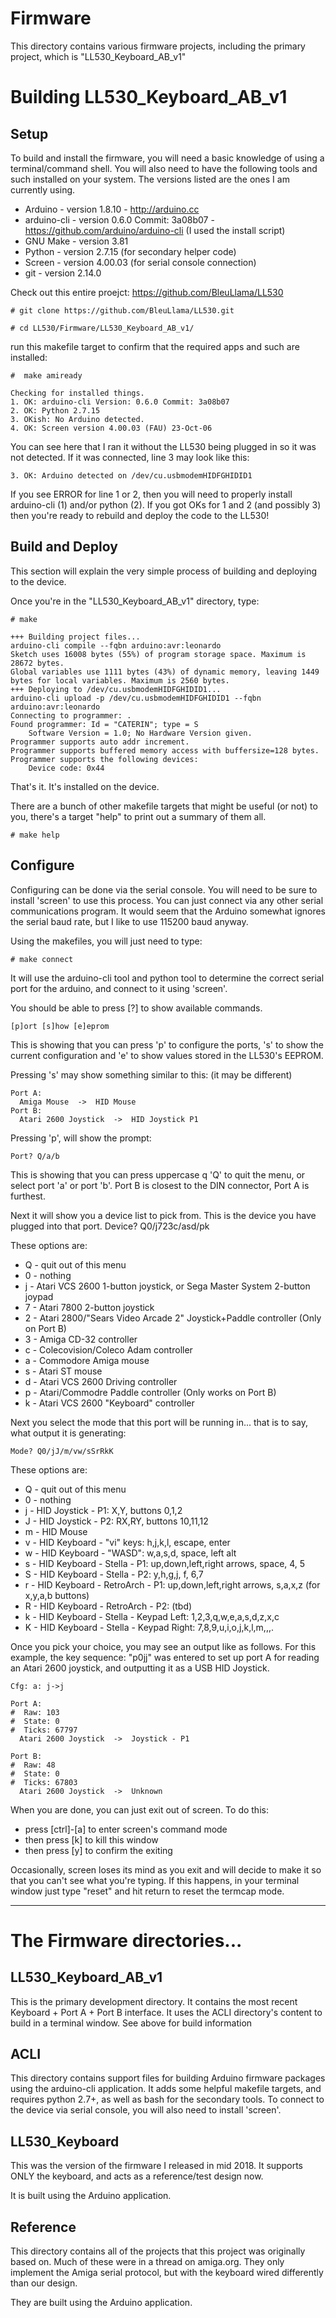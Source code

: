 # Firmware

This directory contains various firmware projects, including the primary 
project, which is "LL530_Keyboard_AB_v1"


# Building LL530_Keyboard_AB_v1

## Setup

To build and install the firmware, you will need a basic knowledge of using
a terminal/command shell.  You will also need to have the following tools
and such installed on your system.  The versions listed are the ones I am
currently using.

- Arduino - version 1.8.10 - http://arduino.cc
- arduino-cli - version 0.6.0 Commit: 3a08b07 - https://github.com/arduino/arduino-cli  (I used the install script)
- GNU Make - version 3.81
- Python - version 2.7.15 (for secondary helper code)
- Screen - version 4.00.03 (for serial console connection)
- git - version 2.14.0

Check out this entire proejct: https://github.com/BleuLlama/LL530

    # git clone https://github.com/BleuLlama/LL530.git

    # cd LL530/Firmware/LL530_Keyboard_AB_v1/

run this makefile target to confirm that the required apps and such are installed:

	#  make amiready

	Checking for installed things.
	1. OK: arduino-cli Version: 0.6.0 Commit: 3a08b07
	2. OK: Python 2.7.15
	3. OKish: No Arduino detected.
    4. OK: Screen version 4.00.03 (FAU) 23-Oct-06


You can see here that I ran it without the LL530 being plugged in so it was not detected.
If it was connected, line 3 may look like this:

	3. OK: Arduino detected on /dev/cu.usbmodemHIDFGHIDID1

If you see ERROR for line 1 or 2, then you will need to properly install arduino-cli (1) and/or
python (2).  If you got OKs for 1 and 2 (and possibly 3) then you're ready to rebuild and deploy
the code to the LL530!


## Build and Deploy

This section will explain the very simple process of building and deploying to the device.

Once you're in the "LL530_Keyboard_AB_v1" directory, type:

    # make

	+++ Building project files...
	arduino-cli compile --fqbn arduino:avr:leonardo
	Sketch uses 16008 bytes (55%) of program storage space. Maximum is 28672 bytes.
	Global variables use 1111 bytes (43%) of dynamic memory, leaving 1449 bytes for local variables. Maximum is 2560 bytes.
	+++ Deploying to /dev/cu.usbmodemHIDFGHIDID1...
	arduino-cli upload -p /dev/cu.usbmodemHIDFGHIDID1 --fqbn arduino:avr:leonardo 
	Connecting to programmer: .
	Found programmer: Id = "CATERIN"; type = S
	    Software Version = 1.0; No Hardware Version given.
	Programmer supports auto addr increment.
	Programmer supports buffered memory access with buffersize=128 bytes.
	Programmer supports the following devices:
	    Device code: 0x44

That's it.  It's installed on the device.

There are a bunch of other makefile targets that might be useful (or not) to you, 
there's a target "help" to print out a summary of them all.

	# make help

	

## Configure

Configuring can be done via the serial console.  You will need to be sure to install
'screen' to use this process. You can just connect via any other serial communications
program.  It would seem that the Arduino somewhat ignores the serial baud rate, but
I like to use 115200 baud anyway.

Using the makefiles, you will just need to type:

	# make connect

It will use the arduino-cli tool and python tool to determine the correct serial port
for the arduino, and connect to it using 'screen'.

You should be able to press [?] to show available commands.

	[p]ort [s]how [e]eprom

This is showing that you can press 'p' to configure the ports, 's' to show the current
configuration and 'e' to show values stored in the LL530's EEPROM.

Pressing 's' may show something similar to this: (it may be different)

	Port A:
	  Amiga Mouse  ->  HID Mouse
	Port B:
	  Atari 2600 Joystick  ->  HID Joystick P1


Pressing 'p', will show the prompt:

	Port? Q/a/b

This is showing that you can press uppercase q 'Q' to quit the menu, or select port 'a' or port 'b'. 
Port B is closest to the DIN connector, Port A is furthest.

Next it will show you a device list to pick from.  This is the device you have plugged into
that port.
	Device? Q0/j723c/asd/pk

These options are:

- Q - quit out of this menu
- 0 - nothing
- j - Atari VCS 2600 1-button joystick, or Sega Master System 2-button joypad
- 7 - Atari 7800 2-button joystick
- 2 - Atari 2800/"Sears Video Arcade 2" Joystick+Paddle controller (Only on Port B)
- 3 - Amiga CD-32 controller
- c - Colecovision/Coleco Adam controller
- a - Commodore Amiga mouse
- s - Atari ST mouse
- d - Atari VCS 2600 Driving controller 
- p - Atari/Commodre Paddle controller (Only works on Port B)
- k - Atari VCS 2600 "Keyboard" controller

Next you select the mode that this port will be running in... that is to say, what
output it is generating:

	Mode? Q0/jJ/m/vw/sSrRkK

These options are:

- Q - quit out of this menu
- 0 - nothing
- j - HID Joystick - P1: X,Y, buttons 0,1,2
- J - HID Joystick - P2: RX,RY, buttons 10,11,12
- m - HID Mouse
- v - HID Keyboard - "vi" keys: h,j,k,l, escape, enter
- w - HID Keyboard - "WASD": w,a,s,d, space, left alt
- s - HID Keyboard - Stella - P1: up,down,left,right arrows, space, 4, 5
- S - HID Keyboard - Stella - P2: y,h,g,j, f, 6,7
- r - HID Keyboard - RetroArch - P1: up,down,left,right arrows, s,a,x,z (for x,y,a,b buttons)
- R - HID Keyboard - RetroArch - P2: (tbd)
- k - HID Keyboard - Stella - Keypad Left: 1,2,3,q,w,e,a,s,d,z,x,c
- K - HID Keyboard - Stella - Keypad Right: 7,8,9,u,i,o,j,k,l,m,,,.

Once you pick your choice, you may see an output like as follows.  For this example, the
key sequence: "p0jj" was entered to set up port A for reading an Atari 2600 joystick, and
outputting it as a USB HID Joystick.

	Cfg: a: j->j

	Port A:
	#  Raw: 103
	#  State: 0
	#  Ticks: 67797
	  Atari 2600 Joystick  ->  Joystick - P1

	Port B:
	#  Raw: 48
	#  State: 0
	#  Ticks: 67803
	  Atari 2600 Joystick  ->  Unknown

When you are done, you can just exit out of screen.  To do this:

- press [ctrl]-[a] to enter screen's command mode
- then press [k] to kill this window
- then press [y] to confirm the exiting

Occasionally, screen loses its mind as you exit and will decide to make it so 
that you can't see what you're typing. If this happens, in your terminal window
just type "reset" and hit return to reset the termcap mode.

----

# The Firmware directories...

## LL530_Keyboard_AB_v1

This is the primary development directory.  It contains the most recent
Keyboard + Port A + Port B interface.  It uses the ACLI directory's content
to build in a terminal window.  See above for build information


## ACLI

This directory contains support files for building Arduino firmware 
packages using the arduino-cli application.  It adds some helpful
makefile targets, and requires python 2.7+, as well as bash for the 
secondary tools.  To connect to the device via serial console, you
will also need to install 'screen'.



## LL530_Keyboard

This was the version of the firmware I released in mid 2018.  It supports
ONLY the keyboard, and acts as a reference/test design now.

It is built using the Arduino application.


## Reference 

This directory contains all of the projects that this project
was originally based on.  Much of these were in a thread on amiga.org.
They only implement the Amiga serial protocol, but with the keyboard
wired differently than our design.

They are built using the Arduino application.
